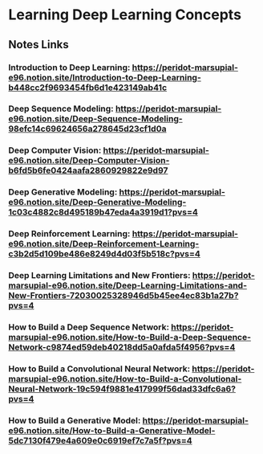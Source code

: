 # Learning Deep Learning Concepts

## Notes Links

### Introduction to Deep Learning: https://peridot-marsupial-e96.notion.site/Introduction-to-Deep-Learning-b448cc2f9693454fb6d1e423149ab41c
### Deep Sequence Modeling: https://peridot-marsupial-e96.notion.site/Deep-Sequence-Modeling-98efc14c69624656a278645d23cf1d0a
### Deep Computer Vision: https://peridot-marsupial-e96.notion.site/Deep-Computer-Vision-b6fd5b6fe0424aafa2860929822e9d97
### Deep Generative Modeling: https://peridot-marsupial-e96.notion.site/Deep-Generative-Modeling-1c03c4882c8d495189b47eda4a3919d1?pvs=4
### Deep Reinforcement Learning: https://peridot-marsupial-e96.notion.site/Deep-Reinforcement-Learning-c3b2d5d109be486e8249d4d03f5b518c?pvs=4
### Deep Learning Limitations and New Frontiers: https://peridot-marsupial-e96.notion.site/Deep-Learning-Limitations-and-New-Frontiers-72030025328946d5b45ee4ec83b1a27b?pvs=4
### How to Build a Deep Sequence Network: https://peridot-marsupial-e96.notion.site/How-to-Build-a-Deep-Sequence-Network-c9874ed59deb40218dd5a0afda5f4956?pvs=4
### How to Build a Convolutional Neural Network: https://peridot-marsupial-e96.notion.site/How-to-Build-a-Convolutional-Neural-Network-19c594f9881e417999f56dad33dfc6a6?pvs=4
### How to Build a Generative Model: https://peridot-marsupial-e96.notion.site/How-to-Build-a-Generative-Model-5dc7130f479e4a609e0c6919ef7c7a5f?pvs=4
